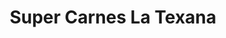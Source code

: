 ---
title: "Super Carnes La Texana"
url: /quetzaltenango/super-carnes-la-texana/
shop: carnicero
---
